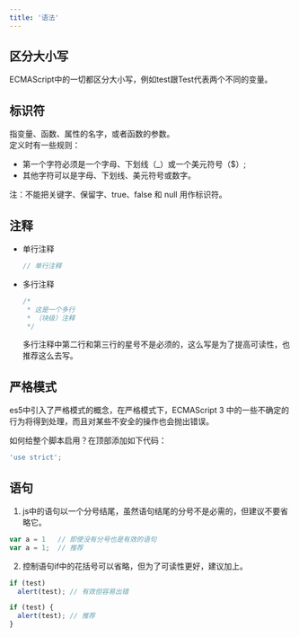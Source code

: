 ```yaml
---
title: '语法'
---
```


## 区分大小写

ECMAScript中的一切都区分大小写，例如test跟Test代表两个不同的变量。

## 标识符

指变量、函数、属性的名字，或者函数的参数。<br/>
定义时有一些规则：
- 第一个字符必须是一个字母、下划线（_）或一个美元符号（$）;
- 其他字符可以是字母、下划线、美元符号或数字。

注：不能把关键字、保留字、true、false 和 null 用作标识符。

## 注释

- 单行注释

  ```js
  // 单行注释
  ```

- 多行注释

  ```js
  /* 
   * 这是一个多行
   * （块级）注释
   */
  ```
  多行注释中第二行和第三行的星号不是必须的，这么写是为了提高可读性，也推荐这么去写。

## 严格模式

  es5中引入了严格模式的概念，在严格模式下，ECMAScript 3 中的一些不确定的行为将得到处理，而且对某些不安全的操作也会抛出错误。

  如何给整个脚本启用？在顶部添加如下代码：

  ```js
  'use strict';
  ```

## 语句

1. js中的语句以一个分号结尾，虽然语句结尾的分号不是必需的，但建议不要省略它。
```js
var a = 1   // 即使没有分号也是有效的语句
var a = 1;  // 推荐
```
2. 控制语句if中的花括号可以省略，但为了可读性更好，建议加上。
```js
if (test) 
  alert(test); // 有效但容易出错

if (test) {
  alert(test); // 推荐
}
```